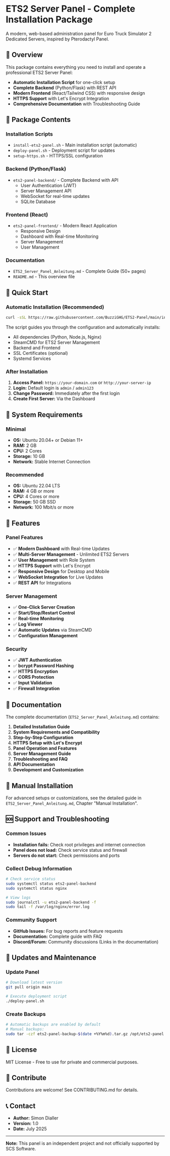 # ETS2 Server Panel - Complete Installation Package

A modern, web-based administration panel for Euro Truck Simulator 2 Dedicated Servers, inspired by Pterodactyl Panel.

## 🚛 Overview

This package contains everything you need to install and operate a professional ETS2 Server Panel:

- **Automatic Installation Script** for one-click setup
- **Complete Backend** (Python/Flask) with REST API
- **Modern Frontend** (React/Tailwind CSS) with responsive design
- **HTTPS Support** with Let's Encrypt Integration
- **Comprehensive Documentation** with Troubleshooting Guide

## 📁 Package Contents

### Installation Scripts
- `install-ets2-panel.sh` - Main installation script (automatic)
- `deploy-panel.sh` - Deployment script for updates
- `setup-https.sh` - HTTPS/SSL configuration

### Backend (Python/Flask)
- `ets2-panel-backend/` - Complete Backend with API
  - User Authentication (JWT)
  - Server Management API
  - WebSocket for real-time updates
  - SQLite Database

### Frontend (React)
- `ets2-panel-frontend/` - Modern React Application
  - Responsive Design
  - Dashboard with Real-time Monitoring
  - Server Management
  - User Management

### Documentation
- `ETS2_Server_Panel_Anleitung.md` - Complete Guide (50+ pages)
- `README.md` - This overview file

## 🚀 Quick Start

### Automatic Installation (Recommended)

```bash
curl -sSL https://raw.githubusercontent.com/BuzziGHG/ETS2-Panel/main/install-ets2-panel.sh | sudo bash
```

The script guides you through the configuration and automatically installs:
- All dependencies (Python, Node.js, Nginx)
- SteamCMD for ETS2 Server Management
- Backend and Frontend
- SSL Certificates (optional)
- Systemd Services

### After Installation

1. **Access Panel:** `https://your-domain.com` or `http://your-server-ip`
2. **Login:** Default login is `admin` / `admin123`
3. **Change Password:** Immediately after the first login
4. **Create First Server:** Via the Dashboard

## 🔧 System Requirements

### Minimal
- **OS:** Ubuntu 20.04+ or Debian 11+
- **RAM:** 2 GB
- **CPU:** 2 Cores
- **Storage:** 10 GB
- **Network:** Stable Internet Connection

### Recommended
- **OS:** Ubuntu 22.04 LTS
- **RAM:** 4 GB or more
- **CPU:** 4 Cores or more
- **Storage:** 50 GB SSD
- **Network:** 100 Mbit/s or more

## 🌟 Features

### Panel Features
- ✅ **Modern Dashboard** with Real-time Updates
- ✅ **Multi-Server Management** - Unlimited ETS2 Servers
- ✅ **User Management** with Role System
- ✅ **HTTPS Support** with Let's Encrypt
- ✅ **Responsive Design** for Desktop and Mobile
- ✅ **WebSocket Integration** for Live Updates
- ✅ **REST API** for Integrations

### Server Management
- ✅ **One-Click Server Creation**
- ✅ **Start/Stop/Restart Control**
- ✅ **Real-time Monitoring**
- ✅ **Log Viewer**
- ✅ **Automatic Updates** via SteamCMD
- ✅ **Configuration Management**

### Security
- ✅ **JWT Authentication**
- ✅ **bcrypt Password Hashing**
- ✅ **HTTPS Encryption**
- ✅ **CORS Protection**
- ✅ **Input Validation**
- ✅ **Firewall Integration**

## 📖 Documentation

The complete documentation (`ETS2_Server_Panel_Anleitung.md`) contains:

1. **Detailed Installation Guide**
2. **System Requirements and Compatibility**
3. **Step-by-Step Configuration**
4. **HTTPS Setup with Let's Encrypt**
5. **Panel Operation and Features**
6. **Server Management Guide**
7. **Troubleshooting and FAQ**
8. **API Documentation**
9. **Development and Customization**

## 🔧 Manual Installation

For advanced setups or customizations, see the detailed guide in `ETS2_Server_Panel_Anleitung.md`, Chapter "Manual Installation".

## 🆘 Support and Troubleshooting

### Common Issues
- **Installation fails:** Check root privileges and internet connection
- **Panel does not load:** Check service status and firewall
- **Servers do not start:** Check permissions and ports

### Collect Debug Information
```bash
# Check service status
sudo systemctl status ets2-panel-backend
sudo systemctl status nginx

# View logs
sudo journalctl -u ets2-panel-backend -f
sudo tail -f /var/log/nginx/error.log
```

### Community Support
- **GitHub Issues:** For bug reports and feature requests
- **Documentation:** Complete guide with FAQ
- **Discord/Forum:** Community discussions (Links in the documentation)

## 🔄 Updates and Maintenance

### Update Panel
```bash
# Download latest version
git pull origin main

# Execute deployment script
./deploy-panel.sh
```

### Create Backups
```bash
# Automatic backups are enabled by default
# Manual backups:
sudo tar -czf ets2-panel-backup-$(date +%Y%m%d).tar.gz /opt/ets2-panel /opt/ets2-servers
```

## 📄 License

MIT License - Free to use for private and commercial purposes.

## 🤝 Contribute

Contributions are welcome! See CONTRIBUTING.md for details.

## 📞 Contact
- **Author:** Simon Dialler
- **Version:** 1.0
- **Date:** July 2025

---

**Note:** This panel is an independent project and not officially supported by SCS Software.


